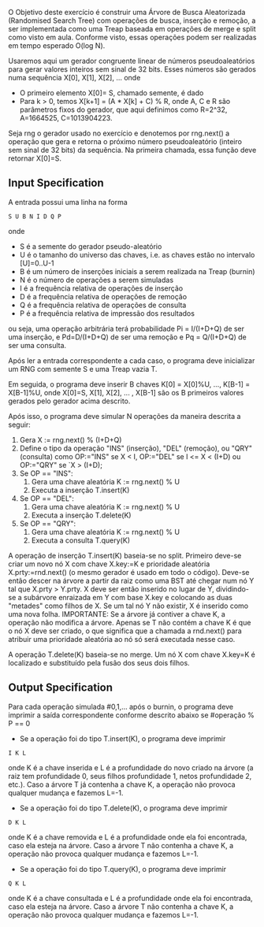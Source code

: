 O Objetivo deste exercício é construir uma Árvore de Busca Aleatorizada (Randomised Search Tree) com operações de busca, inserção e remoção, a ser implementada como uma Treap baseada em operações de merge e split como visto em aula. Conforme visto, essas operações podem ser realizadas em tempo esperado O(log N).

Usaremos aqui um gerador congruente linear de números pseudoaleatórios para gerar valores inteiros sem sinal de 32 bits. Esses números são gerados numa sequência X[0], X[1], X[2], ... onde

- O primeiro elemento X[0]= S, chamado semente, é dado
- Para k > 0, temos X[k+1] = (A * X[k] + C) % R, onde A, C e R são parâmetros fixos do gerador, que aqui definimos como R=2^32, A=1664525, C=1013904223.

Seja rng o gerador usado no exercício e denotemos por rng.next() a operação que gera e retorna o próximo número pseudoaleatório (inteiro sem sinal de 32 bits) da sequência. Na primeira chamada, essa função deve retornar X[0]=S.

## Input Specification

A entrada possui uma linha na forma

```
S U B N I D Q P 
```
onde

- S é a semente do gerador pseudo-aleatório
- U é o tamanho do universo das chaves, i.e. as chaves estão no intervalo [U]=0..U-1
- B é um número de inserções iniciais a serem realizada na Treap (burnin)
- N é o número de operações a serem simuladas
- I é a frequência relativa de operações de inserção
- D é a frequência relativa de operações de remoção
- Q é a frequência relativa de operações de consulta
- P é a frequência relativa de impressão dos resultados

ou seja, uma operação arbitrária terá probabilidade Pi = I/(I+D+Q) de ser uma inserção, e Pd=D/(I+D+Q) de ser uma remoção e Pq = Q/(I+D+Q) de ser uma consulta.

Após ler a entrada correspondente a cada caso, o programa deve inicializar um RNG com semente S e uma Treap vazia T.

Em seguida, o programa deve inserir B chaves K[0] = X[0]%U, ..., K[B-1] = X[B-1]%U, onde X[0]=S, X[1], X[2], ... , X[B-1] são os B primeiros valores gerados pelo gerador acima descrito.

Após isso, o programa deve simular N operações da maneira descrita a seguir:

1. Gera X := rng.next() % (I+D+Q)
2. Define o tipo da operação "INS" (inserção), "DEL" (remoção), ou "QRY" (consulta) como OP:="INS" se X < I, OP:="DEL" se I <= X < (I+D) ou OP:="QRY" se `X > (I+D);
3. Se OP == "INS":
    1. Gera uma chave aleatória K := rng.next() % U
    2. Executa a inserção T.insert(K)
4. Se OP == "DEL":
    1. Gera uma chave aleatória K := rng.next() % U
    2. Executa a inserção T.delete(K)
5. Se OP == "QRY":
    1. Gera uma chave aleatória K := rng.next() % U
    2. Executa a consulta T.query(K)

A operação de inserção T.insert(K) baseia-se no split. Primeiro deve-se criar um novo nó X com chave X.key:=K e prioridade aleatória X.prty:=rnd.next() (o mesmo gerador é usado em todo o código). Deve-se então descer na árvore a partir da raiz como uma BST até chegar num nó Y tal que X.prty > Y.prty. X deve ser então inserido no lugar de Y, dividindo-se a subárvore enraizada em Y com base X.key e colocando as duas "metades" como filhos de X. Se um tal nó Y não existir, X é inserido como uma nova folha. IMPORTANTE: Se a árvore já contiver a chave K, a operação não modifica a árvore. Apenas se T não contém a chave K é que o nó X deve ser criado, o que significa que a chamada a rnd.next() para atribuir uma prioridade aleatória ao nó só será executada nesse caso.

A operação T.delete(K) baseia-se no merge. Um nó X com chave X.key=K é localizado e substituído pela fusão dos seus dois filhos.

## Output Specification

Para cada operação simulada #0,1,... após o burnin, o programa deve imprimir a saída correspondente conforme descrito abaixo se #operação % P == 0

- Se a operação foi do tipo T.insert(K), o programa deve imprimir
```
I K L
``` 
onde K é a chave inserida e L é a profundidade do novo criado na árvore (a raiz tem profundidade 0, seus filhos profundidade 1, netos profundidade 2, etc.). Caso a árvore T já contenha a chave K, a operação não provoca qualquer mudança e fazemos L=-1.

- Se a operação foi do tipo T.delete(K), o programa deve imprimir
```
D K L
```
onde K é a chave removida e L é a profundidade onde ela foi encontrada, caso ela esteja na árvore. Caso a árvore T não contenha a chave K, a operação não provoca qualquer mudança e fazemos L=-1.

- Se a operação foi do tipo T.query(K), o programa deve imprimir
```
Q K L
```
onde K é a chave consultada e L é a profundidade onde ela foi encontrada, caso ela esteja na árvore. Caso a árvore T não contenha a chave K, a operação não provoca qualquer mudança e fazemos L=-1.